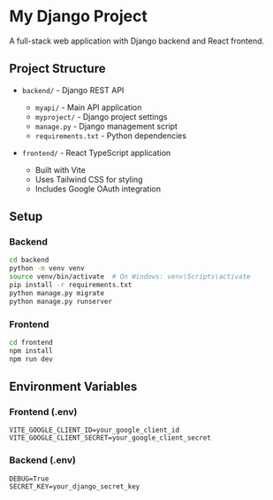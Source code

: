 # My Django Project

A full-stack web application with Django backend and React frontend.

## Project Structure

- `backend/` - Django REST API
  - `myapi/` - Main API application
  - `myproject/` - Django project settings
  - `manage.py` - Django management script
  - `requirements.txt` - Python dependencies

- `frontend/` - React TypeScript application
  - Built with Vite
  - Uses Tailwind CSS for styling
  - Includes Google OAuth integration

## Setup

### Backend

```bash
cd backend
python -m venv venv
source venv/bin/activate  # On Windows: venv\Scripts\activate
pip install -r requirements.txt
python manage.py migrate
python manage.py runserver
```

### Frontend

```bash
cd frontend
npm install
npm run dev
```

## Environment Variables

### Frontend (.env)
```
VITE_GOOGLE_CLIENT_ID=your_google_client_id
VITE_GOOGLE_CLIENT_SECRET=your_google_client_secret
```

### Backend (.env)
```
DEBUG=True
SECRET_KEY=your_django_secret_key
```